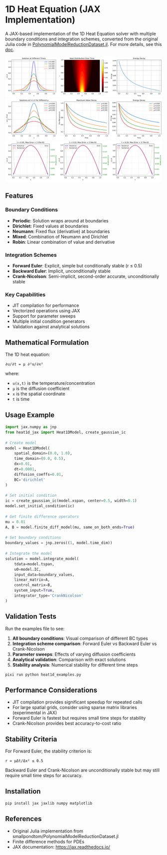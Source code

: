 # 1D Heat Equation (JAX Implementation)

A JAX-based implementation of the 1D Heat Equation solver with multiple boundary conditions and integration schemes, converted from the original Julia code in 
[PolynomialModelReductionDataset.jl](https://github.com/smallpondtom/PolynomialModelReductionDataset.jl/blob/main/src/1D/Heat1D.jl). For more details,
see this [doc](https://smallpondtom.github.io/PolynomialModelReductionDataset.jl/stable/1D/heat1d/).

![Heat1D Example](figures/heat1d_solution.png)
![Heat1D different parameters](figures/heat1d_parameter_update.png)
![Heat1D analytical validation](figures/heat1d_analytical_validation.png)

## Features

### Boundary Conditions
- **Periodic**: Solution wraps around at boundaries
- **Dirichlet**: Fixed values at boundaries
- **Neumann**: Fixed flux (derivative) at boundaries  
- **Mixed**: Combination of Neumann and Dirichlet
- **Robin**: Linear combination of value and derivative

### Integration Schemes
- **Forward Euler**: Explicit, simple but conditionally stable (r ≤ 0.5)
- **Backward Euler**: Implicit, unconditionally stable
- **Crank-Nicolson**: Semi-implicit, second-order accurate, unconditionally stable

### Key Capabilities
- JIT compilation for performance
- Vectorized operations using JAX
- Support for parameter sweeps
- Multiple initial condition generators
- Validation against analytical solutions

## Mathematical Formulation

The 1D heat equation:
```
∂u/∂t = μ ∂²u/∂x²
```

where:
- `u(x,t)` is the temperature/concentration
- `μ` is the diffusion coefficient
- `x` is the spatial coordinate
- `t` is time

## Usage Example

```python
import jax.numpy as jnp
from heat1d_jax import Heat1DModel, create_gaussian_ic

# Create model
model = Heat1DModel(
    spatial_domain=(0.0, 1.0),
    time_domain=(0.0, 0.5),
    dx=0.01,
    dt=0.0001,
    diffusion_coeffs=0.01,
    BC='dirichlet'
)

# Set initial condition
ic = create_gaussian_ic(model.xspan, center=0.5, width=0.1)
model.set_initial_condition(ic)

# Get finite difference operators
mu = 0.01
A, B = model.finite_diff_model(mu, same_on_both_ends=True)

# Set boundary conditions
boundary_values = jnp.zeros((1, model.time_dim))

# Integrate the model
solution = model.integrate_model(
    tdata=model.tspan,
    u0=model.IC,
    input_data=boundary_values,
    linear_matrix=A,
    control_matrix=B,
    system_input=True,
    integrator_type='CrankNicolson'
)
```

## Validation Tests

Run the examples file to see:
1. **All boundary conditions**: Visual comparison of different BC types
2. **Integration scheme comparison**: Forward Euler vs Backward Euler vs Crank-Nicolson
3. **Parameter sweeps**: Effects of varying diffusion coefficients
4. **Analytical validation**: Comparison with exact solutions
5. **Stability analysis**: Numerical stability for different time steps

```bash
pixi run python heat1d_examples.py
```

## Performance Considerations

- JIT compilation provides significant speedup for repeated calls
- For large spatial grids, consider using sparse matrix libraries (experimental in JAX)
- Forward Euler is fastest but requires small time steps for stability
- Crank-Nicolson provides best accuracy-to-cost ratio

## Stability Criteria

For Forward Euler, the stability criterion is:
```
r = μΔt/Δx² ≤ 0.5
```

Backward Euler and Crank-Nicolson are unconditionally stable but may still require small time steps for accuracy.

## Installation

```bash
pip install jax jaxlib numpy matplotlib
```

## References

- Original Julia implementation from smallpondtom/PolynomialModelReductionDataset.jl
- Finite difference methods for PDEs
- JAX documentation: https://jax.readthedocs.io/

